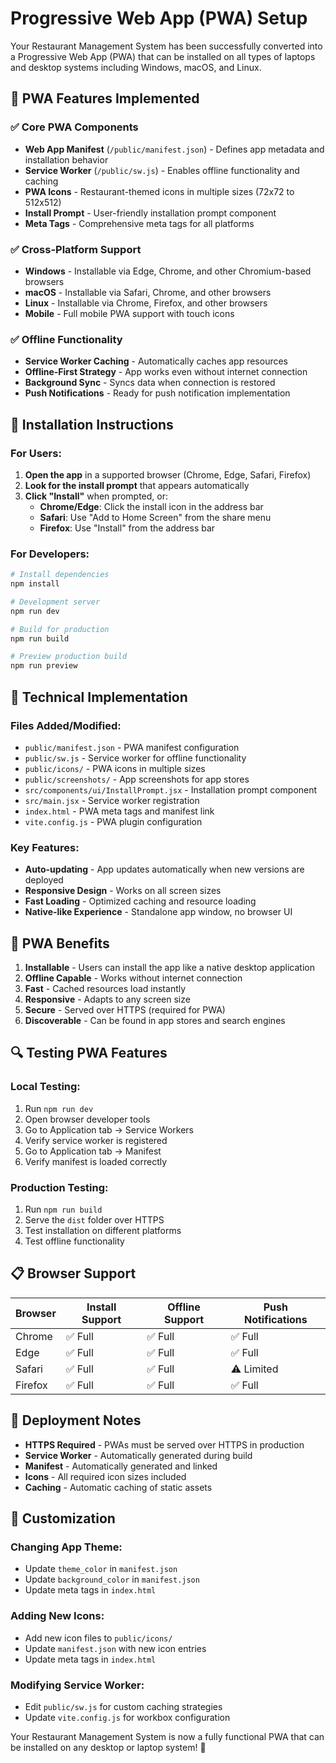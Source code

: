 # Progressive Web App (PWA) Setup

Your Restaurant Management System has been successfully converted into a Progressive Web App (PWA) that can be installed on all types of laptops and desktop systems including Windows, macOS, and Linux.

## 🚀 PWA Features Implemented

### ✅ Core PWA Components
- **Web App Manifest** (`/public/manifest.json`) - Defines app metadata and installation behavior
- **Service Worker** (`/public/sw.js`) - Enables offline functionality and caching
- **PWA Icons** - Restaurant-themed icons in multiple sizes (72x72 to 512x512)
- **Install Prompt** - User-friendly installation prompt component
- **Meta Tags** - Comprehensive meta tags for all platforms

### ✅ Cross-Platform Support
- **Windows** - Installable via Edge, Chrome, and other Chromium-based browsers
- **macOS** - Installable via Safari, Chrome, and other browsers
- **Linux** - Installable via Chrome, Firefox, and other browsers
- **Mobile** - Full mobile PWA support with touch icons

### ✅ Offline Functionality
- **Service Worker Caching** - Automatically caches app resources
- **Offline-First Strategy** - App works even without internet connection
- **Background Sync** - Syncs data when connection is restored
- **Push Notifications** - Ready for push notification implementation

## 📱 Installation Instructions

### For Users:
1. **Open the app** in a supported browser (Chrome, Edge, Safari, Firefox)
2. **Look for the install prompt** that appears automatically
3. **Click "Install"** when prompted, or:
   - **Chrome/Edge**: Click the install icon in the address bar
   - **Safari**: Use "Add to Home Screen" from the share menu
   - **Firefox**: Use "Install" from the address bar

### For Developers:
```bash
# Install dependencies
npm install

# Development server
npm run dev

# Build for production
npm run build

# Preview production build
npm run preview
```

## 🔧 Technical Implementation

### Files Added/Modified:
- `public/manifest.json` - PWA manifest configuration
- `public/sw.js` - Service worker for offline functionality
- `public/icons/` - PWA icons in multiple sizes
- `public/screenshots/` - App screenshots for app stores
- `src/components/ui/InstallPrompt.jsx` - Installation prompt component
- `src/main.jsx` - Service worker registration
- `index.html` - PWA meta tags and manifest link
- `vite.config.js` - PWA plugin configuration

### Key Features:
- **Auto-updating** - App updates automatically when new versions are deployed
- **Responsive Design** - Works on all screen sizes
- **Fast Loading** - Optimized caching and resource loading
- **Native-like Experience** - Standalone app window, no browser UI

## 🎯 PWA Benefits

1. **Installable** - Users can install the app like a native desktop application
2. **Offline Capable** - Works without internet connection
3. **Fast** - Cached resources load instantly
4. **Responsive** - Adapts to any screen size
5. **Secure** - Served over HTTPS (required for PWA)
6. **Discoverable** - Can be found in app stores and search engines

## 🔍 Testing PWA Features

### Local Testing:
1. Run `npm run dev`
2. Open browser developer tools
3. Go to Application tab → Service Workers
4. Verify service worker is registered
5. Go to Application tab → Manifest
6. Verify manifest is loaded correctly

### Production Testing:
1. Run `npm run build`
2. Serve the `dist` folder over HTTPS
3. Test installation on different platforms
4. Test offline functionality

## 📋 Browser Support

| Browser | Install Support | Offline Support | Push Notifications |
|---------|----------------|-----------------|-------------------|
| Chrome  | ✅ Full        | ✅ Full         | ✅ Full           |
| Edge    | ✅ Full        | ✅ Full         | ✅ Full           |
| Safari  | ✅ Full        | ✅ Full         | ⚠️ Limited        |
| Firefox | ✅ Full        | ✅ Full         | ✅ Full           |

## 🚀 Deployment Notes

- **HTTPS Required** - PWAs must be served over HTTPS in production
- **Service Worker** - Automatically generated during build
- **Manifest** - Automatically generated and linked
- **Icons** - All required icon sizes included
- **Caching** - Automatic caching of static assets

## 🎨 Customization

### Changing App Theme:
- Update `theme_color` in `manifest.json`
- Update `background_color` in `manifest.json`
- Update meta tags in `index.html`

### Adding New Icons:
- Add new icon files to `public/icons/`
- Update `manifest.json` with new icon entries
- Update meta tags in `index.html`

### Modifying Service Worker:
- Edit `public/sw.js` for custom caching strategies
- Update `vite.config.js` for workbox configuration

Your Restaurant Management System is now a fully functional PWA that can be installed on any desktop or laptop system! 🎉
